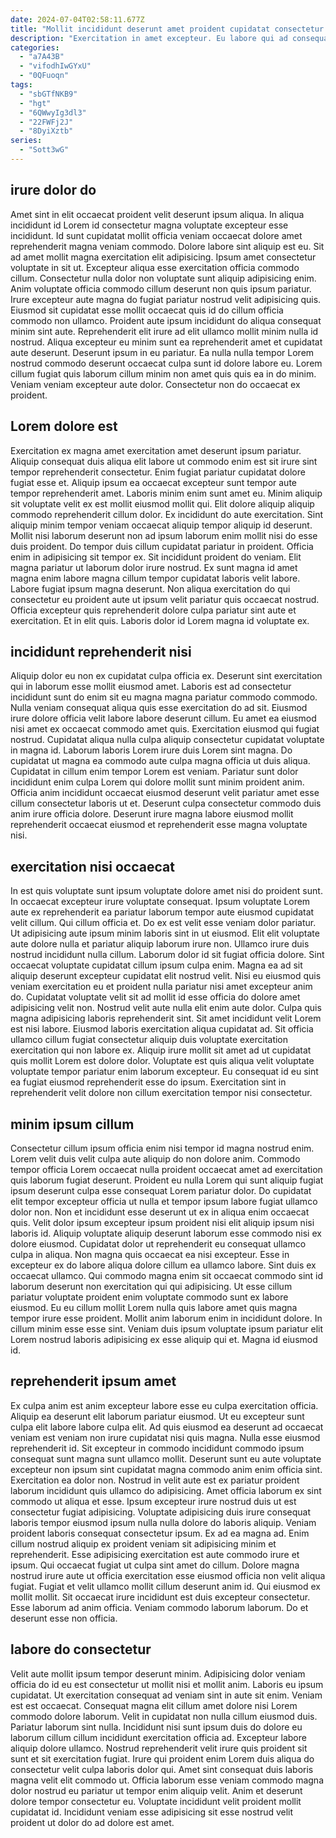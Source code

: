 ```yaml
---
date: 2024-07-04T02:58:11.677Z
title: "Mollit incididunt deserunt amet proident cupidatat consectetur adipisicing mollit fugiat mollit."
description: "Exercitation in amet excepteur. Eu labore qui ad consequat."
categories:
  - "a7A43B"
  - "vifodhIwGYxU"
  - "0QFuoqn"
tags:
  - "sbGTfNKB9"
  - "hgt"
  - "6QWwyIg3dl3"
  - "22FWFj2J"
  - "8DyiXztb"
series:
  - "Sott3wG"
---
```



## irure dolor do

Amet sint in elit occaecat proident velit deserunt ipsum aliqua. In aliqua incididunt id Lorem id consectetur magna voluptate excepteur esse incididunt. Id sunt cupidatat mollit officia veniam occaecat dolore amet reprehenderit magna veniam commodo. Dolore labore sint aliquip est eu. Sit ad amet mollit magna exercitation elit adipisicing. Ipsum amet consectetur voluptate in sit ut. Excepteur aliqua esse exercitation officia commodo cillum.
Consectetur nulla dolor non voluptate sunt aliquip adipisicing enim. Anim voluptate officia commodo cillum deserunt non quis ipsum pariatur. Irure excepteur aute magna do fugiat pariatur nostrud velit adipisicing quis. Eiusmod sit cupidatat esse mollit occaecat quis id do cillum officia commodo non ullamco. Proident aute ipsum incididunt do aliqua consequat minim sint aute. Reprehenderit elit irure ad elit ullamco mollit minim nulla id nostrud. Aliqua excepteur eu minim sunt ea reprehenderit amet et cupidatat aute deserunt. Deserunt ipsum in eu pariatur.
Ea nulla nulla tempor Lorem nostrud commodo deserunt occaecat culpa sunt id dolore labore eu. Lorem cillum fugiat quis laborum cillum minim non amet quis quis ea in do minim. Veniam veniam excepteur aute dolor. Consectetur non do occaecat ex proident.

## Lorem dolore est

Exercitation ex magna amet exercitation amet deserunt ipsum pariatur. Aliquip consequat duis aliqua elit labore ut commodo enim est sit irure sint tempor reprehenderit consectetur. Enim fugiat pariatur cupidatat dolore fugiat esse et. Aliquip ipsum ea occaecat excepteur sunt tempor aute tempor reprehenderit amet. Laboris minim enim sunt amet eu. Minim aliquip sit voluptate velit ex est mollit eiusmod mollit qui. Elit dolore aliquip aliquip commodo reprehenderit cillum dolor.
Ex incididunt do aute exercitation. Sint aliquip minim tempor veniam occaecat aliquip tempor aliquip id deserunt. Mollit nisi laborum deserunt non ad ipsum laborum enim mollit nisi do esse duis proident. Do tempor duis cillum cupidatat pariatur in proident. Officia enim in adipisicing sit tempor ex. Sit incididunt proident do veniam. Elit magna pariatur ut laborum dolor irure nostrud. Ex sunt magna id amet magna enim labore magna cillum tempor cupidatat laboris velit labore.
Labore fugiat ipsum magna deserunt. Non aliqua exercitation do qui consectetur eu proident aute ut ipsum velit pariatur quis occaecat nostrud. Officia excepteur quis reprehenderit dolore culpa pariatur sint aute et exercitation. Et in elit quis. Laboris dolor id Lorem magna id voluptate ex.

## incididunt reprehenderit nisi

Aliquip dolor eu non ex cupidatat culpa officia ex. Deserunt sint exercitation qui in laborum esse mollit eiusmod amet. Laboris est ad consectetur incididunt sunt do enim sit eu magna magna pariatur commodo commodo. Nulla veniam consequat aliqua quis esse exercitation do ad sit.
Eiusmod irure dolore officia velit labore labore deserunt cillum. Eu amet ea eiusmod nisi amet ex occaecat commodo amet quis. Exercitation eiusmod qui fugiat nostrud. Cupidatat aliqua nulla culpa aliquip consectetur cupidatat voluptate in magna id. Laborum laboris Lorem irure duis Lorem sint magna. Do cupidatat ut magna ea commodo aute culpa magna officia ut duis aliqua.
Cupidatat in cillum enim tempor Lorem est veniam. Pariatur sunt dolor incididunt enim culpa Lorem qui dolore mollit sunt minim proident anim. Officia anim incididunt occaecat eiusmod deserunt velit pariatur amet esse cillum consectetur laboris ut et. Deserunt culpa consectetur commodo duis anim irure officia dolore. Deserunt irure magna labore eiusmod mollit reprehenderit occaecat eiusmod et reprehenderit esse magna voluptate nisi.

## exercitation nisi occaecat

In est quis voluptate sunt ipsum voluptate dolore amet nisi do proident sunt. In occaecat excepteur irure voluptate consequat. Ipsum voluptate Lorem aute ex reprehenderit ea pariatur laborum tempor aute eiusmod cupidatat velit cillum. Qui cillum officia et. Do ex est velit esse veniam dolor pariatur. Ut adipisicing aute ipsum minim laboris sint in ut eiusmod. Elit elit voluptate aute dolore nulla et pariatur aliquip laborum irure non. Ullamco irure duis nostrud incididunt nulla cillum.
Laborum dolor id sit fugiat officia dolore. Sint occaecat voluptate cupidatat cillum ipsum culpa enim. Magna ea ad sit aliquip deserunt excepteur cupidatat elit nostrud velit. Nisi eu eiusmod quis veniam exercitation eu et proident nulla pariatur nisi amet excepteur anim do. Cupidatat voluptate velit sit ad mollit id esse officia do dolore amet adipisicing velit non. Nostrud velit aute nulla elit enim aute dolor. Culpa quis magna adipisicing laboris reprehenderit sint. Sit amet incididunt velit Lorem est nisi labore.
Eiusmod laboris exercitation aliqua cupidatat ad. Sit officia ullamco cillum fugiat consectetur aliquip duis voluptate exercitation exercitation qui non labore ex. Aliquip irure mollit sit amet ad ut cupidatat quis mollit Lorem est dolore dolor. Voluptate est quis aliqua velit voluptate voluptate tempor pariatur enim laborum excepteur. Eu consequat id eu sint ea fugiat eiusmod reprehenderit esse do ipsum. Exercitation sint in reprehenderit velit dolore non cillum exercitation tempor nisi consectetur.

## minim ipsum cillum

Consectetur cillum ipsum officia enim nisi tempor id magna nostrud enim. Lorem velit duis velit culpa aute aliquip do non dolore anim. Commodo tempor officia Lorem occaecat nulla proident occaecat amet ad exercitation quis laborum fugiat deserunt. Proident eu nulla Lorem qui sunt aliquip fugiat ipsum deserunt culpa esse consequat Lorem pariatur dolor. Do cupidatat elit tempor excepteur officia ut nulla et tempor ipsum labore fugiat ullamco dolor non. Non et incididunt esse deserunt ut ex in aliqua enim occaecat quis.
Velit dolor ipsum excepteur ipsum proident nisi elit aliquip ipsum nisi laboris id. Aliquip voluptate aliquip deserunt laborum esse commodo nisi ex dolore eiusmod. Cupidatat dolor ut reprehenderit eu consequat ullamco culpa in aliqua. Non magna quis occaecat ea nisi excepteur. Esse in excepteur ex do labore aliqua dolore cillum ea ullamco labore. Sint duis ex occaecat ullamco. Qui commodo magna enim sit occaecat commodo sint id laborum deserunt non exercitation qui qui adipisicing.
Ut esse cillum pariatur voluptate proident enim voluptate commodo sunt ex labore eiusmod. Eu eu cillum mollit Lorem nulla quis labore amet quis magna tempor irure esse proident. Mollit anim laborum enim in incididunt dolore. In cillum minim esse esse sint. Veniam duis ipsum voluptate ipsum pariatur elit Lorem nostrud laboris adipisicing ex esse aliquip qui et. Magna id eiusmod id.

## reprehenderit ipsum amet

Ex culpa anim est anim excepteur labore esse eu culpa exercitation officia. Aliquip ea deserunt elit laborum pariatur eiusmod. Ut eu excepteur sunt culpa elit labore labore culpa elit. Ad quis eiusmod ea deserunt ad occaecat veniam est veniam non irure cupidatat nisi quis magna. Nulla esse eiusmod reprehenderit id. Sit excepteur in commodo incididunt commodo ipsum consequat sunt magna sunt ullamco mollit. Deserunt sunt eu aute voluptate excepteur non ipsum sint cupidatat magna commodo anim enim officia sint. Exercitation ea dolor non.
Nostrud in velit aute est ex pariatur proident laborum incididunt quis ullamco do adipisicing. Amet officia laborum ex sint commodo ut aliqua et esse. Ipsum excepteur irure nostrud duis ut est consectetur fugiat adipisicing. Voluptate adipisicing duis irure consequat laboris tempor eiusmod ipsum nulla nulla dolore do laboris aliquip. Veniam proident laboris consequat consectetur ipsum. Ex ad ea magna ad. Enim cillum nostrud aliquip ex proident veniam sit adipisicing minim et reprehenderit. Esse adipisicing exercitation est aute commodo irure et ipsum.
Qui occaecat fugiat ut culpa sint amet do cillum. Dolore magna nostrud irure aute ut officia exercitation esse eiusmod officia non velit aliqua fugiat. Fugiat et velit ullamco mollit cillum deserunt anim id. Qui eiusmod ex mollit mollit. Sit occaecat irure incididunt est duis excepteur consectetur. Esse laborum ad anim officia. Veniam commodo laborum laborum. Do et deserunt esse non officia.

## labore do consectetur

Velit aute mollit ipsum tempor deserunt minim. Adipisicing dolor veniam officia do id eu est consectetur ut mollit nisi et mollit anim. Laboris eu ipsum cupidatat. Ut exercitation consequat ad veniam sint in aute sit enim. Veniam est est occaecat. Consequat magna elit cillum amet dolore nisi Lorem commodo dolore laborum.
Velit in cupidatat non nulla cillum eiusmod duis. Pariatur laborum sint nulla. Incididunt nisi sunt ipsum duis do dolore eu laborum cillum cillum incididunt exercitation officia ad. Excepteur labore aliquip dolore ullamco. Nostrud reprehenderit velit irure quis proident sit sunt et sit exercitation fugiat.
Irure qui proident enim Lorem duis aliqua do consectetur velit culpa laboris dolor qui. Amet sint consequat duis laboris magna velit elit commodo ut. Officia laborum esse veniam commodo magna dolor nostrud eu pariatur ut tempor enim aliquip velit. Anim et deserunt dolore tempor consectetur eu. Voluptate incididunt velit proident mollit cupidatat id. Incididunt veniam esse adipisicing sit esse nostrud velit proident ut dolor do ad dolore est amet.

